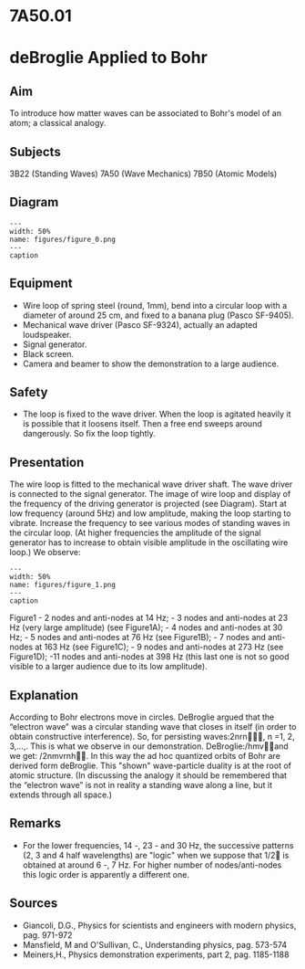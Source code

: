 # 7A50.01 
  # deBroglie Applied to Bohr 
    
  
## Aim   
 To introduce how matter waves can be associated to Bohr's model of an atom; a classical analogy.    
  
## Subjects   
 3B22 (Standing Waves) 7A50 (Wave Mechanics) 7B50 (Atomic Models)   
  
## Diagram   
   
```{figure} figures/figure_0.png  
---  
width: 50%  
name: figures/figure_0.png  
---  
caption  
``` 
     
  
## Equipment   
 
 *  Wire loop of spring steel (round, 1mm), bend into a circular loop with a diameter of around 25 cm, and fixed to a banana plug (Pasco SF-9405). 
 *  Mechanical wave driver (Pasco SF-9324), actually an adapted loudspeaker. 
 *  Signal generator. 
 *  Black screen. 
 *  Camera and beamer to show the demonstration to a large audience.   
  
## Safety   
 
 *  The loop is fixed to the wave driver. When the loop is agitated heavily it is possible that it loosens itself. Then a free end sweeps around dangerously. So fix the loop tightly.
     
  
## Presentation   
 The wire loop is fitted to the mechanical wave driver shaft. The wave driver is connected to the signal generator. The image of wire loop and display of the frequency of the driving generator is projected (see Diagram). Start at low frequency (around 5Hz) and low amplitude, making the loop starting to vibrate. Increase the frequency to see various modes of standing waves in the circular loop. (At higher frequencies the amplitude of the signal generator has to increase to obtain visible amplitude in the oscillating wire loop.) We observe:    
```{figure} figures/figure_1.png  
---  
width: 50%  
name: figures/figure_1.png  
---  
caption  
``` 
 Figure1  - 2 nodes and anti-nodes at 14 Hz; - 3 nodes and anti-nodes at 23 Hz (very large amplitude) (see Figure1A); - 4 nodes and anti-nodes at 30 Hz; - 5 nodes and anti-nodes at 76 Hz (see Figure1B); - 7 nodes and anti-nodes at 163 Hz (see Figure1C); - 9 nodes and anti-nodes at 273 Hz (see Figure1D); -11 nodes and anti-nodes at 398 Hz (this last one is not so good visible to a larger audience due to its low amplitude).    
  
## Explanation   
 According to Bohr electrons move in circles. DeBroglie argued that the “electron wave” was a circular standing wave that closes in itself (in order to obtain constructive interference). So, for persisting waves:2nrn, n =1, 2, 3,…,. This is what we observe in our demonstration. DeBroglie:/hmvand we get: /2nmvrnh. In this way the ad hoc quantized orbits of Bohr are derived form deBroglie. This "shown" wave-particle duality is at the root of atomic structure. (In discussing the analogy it should be remembered that the “electron wave” is not in reality a standing wave along a line, but it extends through all space.)       
  
## Remarks   
 
 *  For the lower frequencies, 14 -, 23 - and 30 Hz, the successive patterns (2, 3 and 4 half wavelengths) are "logic" when we suppose that 1/2 is obtained at around 6 -, 7 Hz. For higher number of nodes/anti-nodes this logic order is apparently a different one.
   
  
## Sources   
 
 *  Giancoli, D.G., Physics for scientists and engineers with modern physics, pag. 971-972 
 *  Mansfield, M and O'Sullivan, C., Understanding physics, pag. 573-574 
 *  Meiners,H., Physics demonstration experiments, part 2, pag. 1185-1188
  